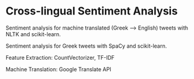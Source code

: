 # Cross-lingual Sentiment Analysis

Sentiment analysis for machine translated (Greek --> English) tweets with NLTK and scikit-learn.


Sentiment analysis for Greek tweets with SpaCy and scikit-learn.

Feature Extraction: CountVectorizer, TF-IDF

Machine Translation: Google Translate API
